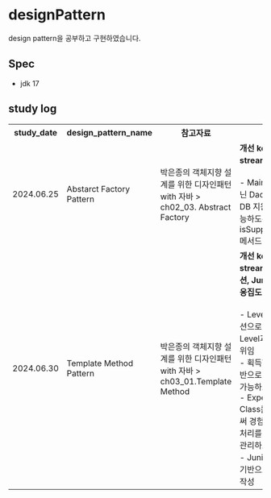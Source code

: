 # designPattern
design pattern을 공부하고 구현하였습니다.

## Spec
- jdk 17


## study log
<table>
    <tr>
        <th>study_date</th>
        <th>design_pattern_name</th>
        <th>참고자료</th>
        <th>개선점</th>
    </tr>
    <tr>
        <td>2024.06.25</td>
        <td>Abstarct Factory Pattern</td>
        <td>박은종의 객체지향 설계를 위한 디자인패턴 with 자바 > ch02_03. Abstract Factory</td>
        <td><span><b>개선 keyword : stream, 응집도</b></span><br><br>- Main 클래스가 아닌 DaoFactory에서 DB 지원여부 확인가능하도록 isSupportDBDriver 메서드 추가</td>
    </tr>
    <tr>
        <td>2024.06.30</td>
        <td>Template Method Pattern</td>
        <td>박은종의 객체지향 설계를 위한 디자인패턴 with 자바 > ch03_01.Template Method</td>
        <td><span><b>개선 keyword : stream, 일급컬렉션, Junit5테스트, 응집도</b></span><br><br>- Level를 일급 컬렉션으로 관리하여 Level과 관련된 처리 위임<br>- 획득한 경험치 기반으로 Level up이 가능하도록 변경<br>- Experience Class를 생성함으로써 경험치와 관련된 처리를 응집도있게 관리하고자 함<br>- Junit5, assertj를 기반으로 Test code 작성</td>
    </tr>
</table>
